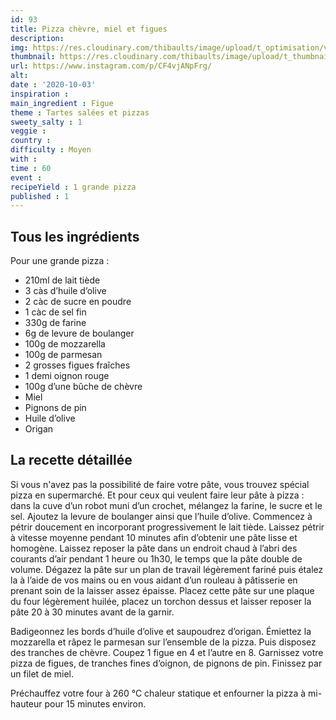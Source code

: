 ```yaml
---
id: 93
title: Pizza chèvre, miel et figues
description: 
img: https://res.cloudinary.com/thibaults/image/upload/t_optimisation/v1600524211/Recipes/20201003_pizza_figues.jpg
thumbnail: https://res.cloudinary.com/thibaults/image/upload/t_thumbnail_josie/v1600524211/Recipes/20201003_pizza_figues.jpg
url: https://www.instagram.com/p/CF4vjANpFrg/
alt: 
date : '2020-10-03'
inspiration : 
main_ingredient : Figue
theme : Tartes salées et pizzas
sweety_salty : 1
veggie : 
country :
difficulty : Moyen
with : 
time : 60
event : 
recipeYield : 1 grande pizza
published : 1
---
```


## Tous les ingrédients
Pour une grande pizza :
 - 210ml de lait tiède
 - 3 càs d’huile d’olive
 - 2 càc de sucre en poudre
 - 1 càc de sel fin
 - 330g de farine
 - 6g de levure de boulanger
 - 100g de mozzarella
 - 100g de parmesan
 - 2 grosses figues fraîches
 - 1 demi oignon rouge
 - 100g d’une bûche de chèvre
 - Miel
 - Pignons de pin
 - Huile d’olive
 - Origan

## La recette détaillée
Si vous n'avez pas la possibilité de faire votre pâte, vous trouvez spécial pizza en supermarché. Et pour ceux qui veulent faire leur pâte à pizza : dans la cuve d’un robot muni d’un crochet, mélangez la farine, le sucre et le sel. Ajoutez la levure de boulanger ainsi que l’huile d’olive. Commencez à pétrir doucement en incorporant progressivement le lait tiède. Laissez pétrir à vitesse moyenne pendant 10 minutes afin d’obtenir une pâte lisse et homogène. Laissez reposer la pâte dans un endroit chaud à l’abri des courants d’air pendant 1 heure ou 1h30, le temps que la pâte double de volume. Dégazez la pâte sur un plan de travail légèrement fariné puis étalez la à l’aide de vos mains ou en vous aidant d’un rouleau à pâtisserie en prenant soin de la laisser assez épaisse. Placez cette pâte sur une plaque du four légèrement huilée, placez un torchon dessus et laisser reposer la pâte 20 à 30 minutes avant de la garnir.

Badigeonnez les bords d’huile d’olive et saupoudrez d’origan. Émiettez la mozzarella et râpez le parmesan sur l’ensemble de la pizza. Puis disposez des tranches de chèvre. Coupez 1 figue en 4 et l’autre en 8. Garnissez votre pizza de figues, de tranches fines d’oignon, de pignons de pin. Finissez par un filet de miel.

Préchauffez votre four à 260 °C chaleur statique et enfourner la pizza à mi-hauteur pour 15 minutes environ.
